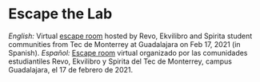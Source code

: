 # Escape the Lab
*English:*
Virtual [escape room](https://en.wikipedia.org/wiki/Escape_room) hosted by Revo, Ekvilibro and Spirita student communities from Tec de Monterrey at Guadalajara on Feb 17, 2021 (in Spanish).
*Español:*
[Escape room](https://es.wikipedia.org/wiki/Escape_room) virtual organizado por las comunidades estudiantiles Revo, Ekvilibro y Spirita del Tec de Monterrey, campus Guadalajara, el 17 de febrero de 2021.